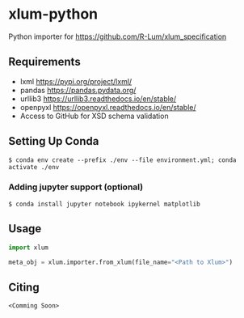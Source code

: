 # xlum-python
Python importer for https://github.com/R-Lum/xlum_specification

## Requirements

- lxml https://pypi.org/project/lxml/
- pandas https://pandas.pydata.org/
- urllib3 https://urllib3.readthedocs.io/en/stable/
- openpyxl https://openpyxl.readthedocs.io/en/stable/
- Access to GitHub for XSD schema validation
  
## Setting Up Conda

```console
$ conda env create --prefix ./env --file environment.yml; conda activate ./env
```

### Adding jupyter support  (optional)

```console
$ conda install jupyter notebook ipykernel matplotlib
```

## Usage
 ```python
 import xlum

 meta_obj = xlum.importer.from_xlum(file_name="<Path to Xlum>")
  ```

## Citing
```
<Comming Soon>
```